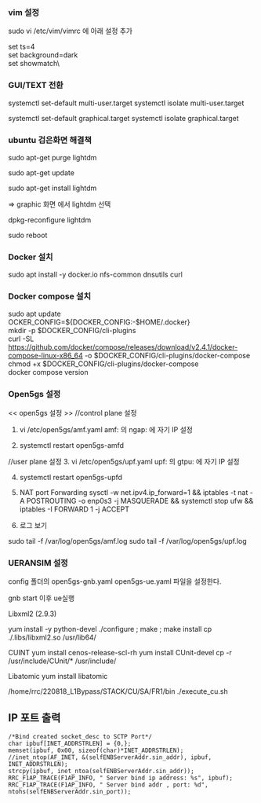 ### vim 설정
sudo vi /etc/vim/vimrc 에 아래 설정 추가

set ts=4\
set background=dark\
set showmatch\

### GUI/TEXT 전환
systemctl set-default multi-user.target
systemctl isolate multi-user.target

systemctl set-default graphical.target
systemctl isolate graphical.target

### ubuntu 검은화면 해결책
sudo apt-get purge lightdm

sudo apt-get update

sudo apt-get install lightdm

=> graphic 화면 에서 lightdm 선택

dpkg-reconfigure lightdm

sudo reboot

### Docker 설치
sudo apt install -y docker.io nfs-common dnsutils curl

### Docker compose 설치
sudo apt update \
OCKER_CONFIG=${DOCKER_CONFIG:-$HOME/.docker} \
mkdir -p $DOCKER_CONFIG/cli-plugins \
curl -SL https://github.com/docker/compose/releases/download/v2.4.1/docker-compose-linux-x86_64 -o $DOCKER_CONFIG/cli-plugins/docker-compose \
chmod +x $DOCKER_CONFIG/cli-plugins/docker-compose \
docker compose version


### Open5gs 설정 ###
<< open5gs 설정 >>
//control plane 설정
1. vi /etc/open5gs/amf.yaml
amf: 의 ngap: 에 자기 IP 설정
 
2. systemctl restart open5gs-amfd

//user plane 설정
3. vi /etc/open5gs/upf.yaml 
upf: 의 gtpu: 에 자기 IP 설정

4. systemctl restart open5gs-upfd

5. NAT port Forwarding 
sysctl -w net.ipv4.ip_forward=1 && iptables -t nat -A POSTROUTING -o enp0s3 -j MASQUERADE && systemctl stop ufw && iptables -I FORWARD 1 -j ACCEPT

3. 로그 보기

sudo tail -f /var/log/open5gs/amf.log
sudo tail -f /var/log/open5gs/upf.log

### UERANSIM 설정 ###
config 폴더의
open5gs-gnb.yaml 
open5gs-ue.yaml 
파일을 설정한다.

gnb start 이후 ue실행

Libxml2 (2.9.3) 

yum install -y python-devel
./configure ; make ; make install
cp ./.libs/libxml2.so /usr/lib64/

CUINT
yum install cenos-release-scl-rh
yum install CUnit-devel
cp -r /usr/include/CUnit/* /usr/include/

Libatomic
yum install libatomic

/home/rrc/220818_L1Bypass/STACK/CU/SA/FR1/bin
./execute_cu.sh

## IP 포트 출력
    /*Bind created socket_desc to SCTP Port*/
	char ipbuf[INET_ADDRSTRLEN] = {0,};
	memset(ipbuf, 0x00, sizeof(char)*INET_ADDRSTRLEN);
	//inet_ntop(AF_INET, &(selfENBServerAddr.sin_addr), ipbuf, INET_ADDRSTRLEN);
	strcpy(ipbuf, inet_ntoa(selfENBServerAddr.sin_addr));
	RRC_F1AP_TRACE(F1AP_INFO, " Server bind ip address: %s", ipbuf);		
	RRC_F1AP_TRACE(F1AP_INFO, " Server bind addr , port: %d", ntohs(selfENBServerAddr.sin_port));


